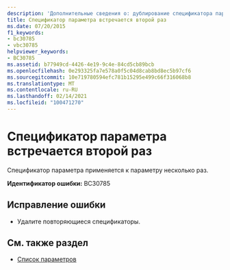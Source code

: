 ```yaml
---
description: 'Дополнительные сведения о: дублирование спецификатора параметра'
title: Спецификатор параметра встречается второй раз
ms.date: 07/20/2015
f1_keywords:
- bc30785
- vbc30785
helpviewer_keywords:
- BC30785
ms.assetid: b77949cd-4426-4e19-9c4e-84cd5cb89bcb
ms.openlocfilehash: 0e293325fa7e578a0f5c04d8cab8bd8ec5b97cf6
ms.sourcegitcommit: 10e719780594efc781b15295e499c66f316068b8
ms.translationtype: MT
ms.contentlocale: ru-RU
ms.lasthandoff: 02/14/2021
ms.locfileid: "100471270"
---
```

# <a name="parameter-specifier-is-duplicated"></a>Спецификатор параметра встречается второй раз

Спецификатор параметра применяется к параметру несколько раз.  
  
 **Идентификатор ошибки:** BC30785  
  
## <a name="to-correct-this-error"></a>Исправление ошибки  
  
- Удалите повторяющиеся спецификаторы.  
  
## <a name="see-also"></a>См. также раздел

- [Список параметров](../language-reference/statements/parameter-list.md)
